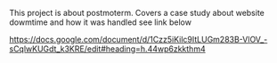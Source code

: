 This project is about postmoterm.
Covers a case study about website dowmtime and how it was handled
see link below

https://docs.google.com/document/d/1Czz5iKilc9ItLUGm283B-VlOV_-sCqlwKUGdt_k3KRE/edit#heading=h.44wp6zkkthm4

